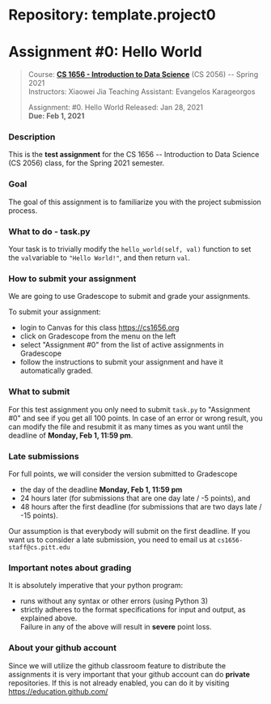 # Repository: template.project0
# Assignment #0: Hello World

> Course: **[CS 1656 - Introduction to Data Science](http://cs1656.org)** (CS 2056) -- Spring 2021  
> Instructors: Xiaowei Jia 
> Teaching Assistant: Evangelos Karageorgos
>
> Assignment: #0. Hello World 
> Released: Jan 28, 2021  
> **Due: Feb 1, 2021**

### Description
This is the **test assignment** for the CS 1656 -- Introduction to Data Science (CS 2056) class, for the Spring 2021 semester.

### Goal
The goal of this assignment is to familiarize you with the project submission process.

### What to do - task.py
Your task is to trivially modify the `hello_world(self, val)` function to set the `val`variable to `"Hello World!"`, and then return `val`.

### How to submit your assignment
We are going to use Gradescope to submit and grade your assignments. 

To submit your assignment:
* login to Canvas for this class <https://cs1656.org>  
* click on Gradescope from the menu on the left  
* select "Assignment #0" from the list of active assignments in Gradescope
* follow the instructions to submit your assignment and have it automatically graded.

### What to submit
For this test assignment you only need to submit `task.py` to "Assignment #0" and see if you get all 100 points. In case of an error or wrong result, you can modify the file and resubmit it as many times as you want until the deadline of **Monday, Feb 1, 11:59 pm**.

### Late submissions
For full points, we will consider the version submitted to Gradescope 
* the day of the deadline **Monday, Feb 1, 11:59 pm**  
* 24 hours later (for submissions that are one day late / -5 points), and  
* 48 hours after the first deadline (for submissions that are two days late / -15 points).

Our assumption is that everybody will submit on the first deadline. If you want us to consider a late submission, you need to email us at `cs1656-staff@cs.pitt.edu`

### Important notes about grading
It is absolutely imperative that your python program:  
* runs without any syntax or other errors (using Python 3)  
* strictly adheres to the format specifications for input and output, as explained above.     
Failure in any of the above will result in **severe** point loss. 

### About your github account
Since we will utilize the github classroom feature to distribute the assignments it is very important that your github account can do **private** repositories. If this is not already enabled, you can do it by visiting <https://education.github.com/>  
